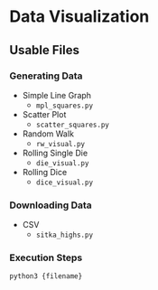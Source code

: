 # Data Visualization

## Usable Files
### Generating Data
* Simple Line Graph
    - `mpl_squares.py`
* Scatter Plot
    - `scatter_squares.py`
* Random Walk
    - `rw_visual.py`
* Rolling Single Die
    - `die_visual.py`
* Rolling Dice
    - `dice_visual.py`
### Downloading Data
* CSV
    - `sitka_highs.py`
### Execution Steps
`python3 {filename}`
